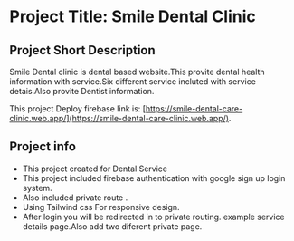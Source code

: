 # Project Title: Smile Dental Clinic
## Project Short Description
Smile Dental clinic is dental based website.This provite dental health information with service.Six different service incluted with service detais.Also provite Dentist information.

This project Deploy firebase link is: [https://smile-dental-care-clinic.web.app/](https://smile-dental-care-clinic.web.app/).


## Project info

 - This project created for Dental Service
 - This project included firebase authentication with google sign up login system.
 - Also included private route .
 - Using Tailwind css For responsive design.
 - After login you will be redirected in to private routing. example service details page.Also add two diferent private page.
 
